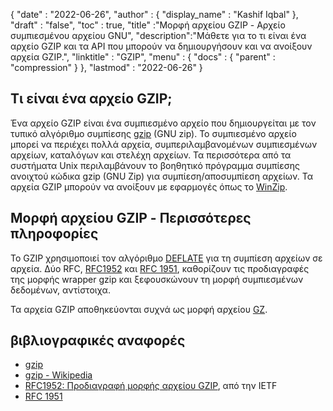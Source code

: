 {
  "date" : "2022-06-26",
  "author" : {
    "display_name" : "Kashif Iqbal"
},
  "draft" : "false",
  "toc" : true,
  "title" :"Μορφή αρχείου GZIP - Αρχείο συμπιεσμένου αρχείου GNU",
  "description":"Μάθετε για το τι είναι ένα αρχείο GZIP και τα API που μπορούν να δημιουργήσουν και να ανοίξουν αρχεία GZIP.",
  "linktitle" : "GZIP",
  "menu" : {
    "docs" : {
      "parent" : "compression"
}
},
  "lastmod" : "2022-06-26"
}

## Τι είναι ένα αρχείο GZIP;

Ένα αρχείο GZIP είναι ένα συμπιεσμένο αρχείο που δημιουργείται με τον τυπικό αλγόριθμο συμπίεσης [gzip](https://en.wikipedia.org/wiki/Gzip) (GNU zip). Το συμπιεσμένο αρχείο μπορεί να περιέχει πολλά αρχεία, συμπεριλαμβανομένων συμπιεσμένων αρχείων, καταλόγων και στελέχη αρχείων. Τα περισσότερα από τα συστήματα Unix περιλαμβάνουν το βοηθητικό πρόγραμμα συμπίεσης ανοιχτού κώδικα gzip (GNU Zip) για συμπίεση/αποσυμπίεση αρχείων. Τα αρχεία GZIP μπορούν να ανοίξουν με εφαρμογές όπως το [WinZip](https://www.winzip.com/en/).

## Μορφή αρχείου GZIP - Περισσότερες πληροφορίες

Το GZIP χρησιμοποιεί τον αλγόριθμο [DEFLATE](https://en.wikipedia.org/wiki/DEFLATE) για τη συμπίεση αρχείων σε αρχεία. Δύο RFC, [RFC1952](https://tools.ietf.org/html/rfc1952) και [RFC 1951](https://tools.ietf.org/html/rfc1951), καθορίζουν τις προδιαγραφές της μορφής wrapper gzip και ξεφουσκώνουν τη μορφή συμπιεσμένων δεδομένων, αντίστοιχα.

Τα αρχεία GZIP αποθηκεύονται συχνά ως μορφή αρχείου [GZ](/el/compression/gz/).

## βιβλιογραφικές αναφορές

* [gzip](http://www.gzip.org/)
* [gzip - Wikipedia](https://en.wikipedia.org/wiki/Gzip)
* [RFC1952: Προδιαγραφή μορφής αρχείου GZIP](https://datatracker.ietf.org/doc/html/rfc1952), από την IETF
* [RFC 1951](https://tools.ietf.org/html/rfc1951)

